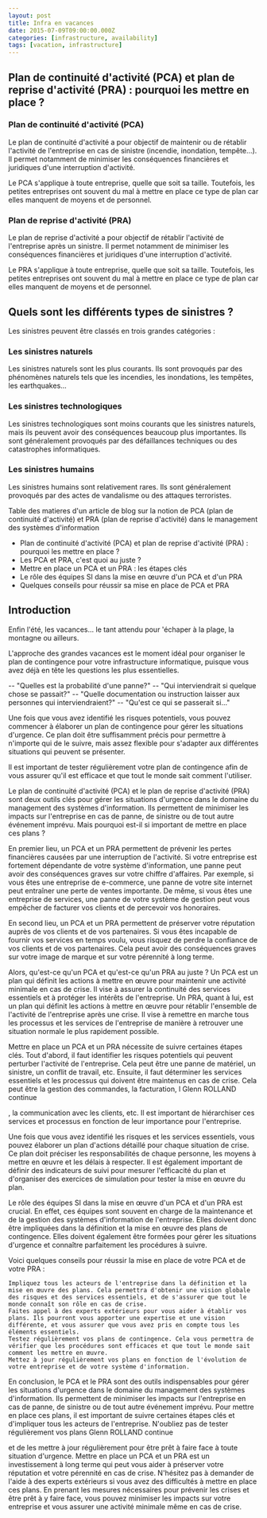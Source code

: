 ```yaml
---
layout: post
title: Infra en vacances
date: 2015-07-09T09:00:00.000Z
categories: [infrastructure, availability]
tags: [vacation, infrastructure]
---
```



## Plan de continuité d'activité (PCA) et plan de reprise d'activité (PRA) : pourquoi les mettre en place ?



### Plan de continuité d'activité (PCA)
Le plan de continuité d'activité a pour objectif de maintenir ou de rétablir l'activité de l'entreprise en cas de sinistre (incendie, inondation, tempête...). Il permet notamment de minimiser les conséquences financières et juridiques d'une interruption d'activité.

Le PCA s'applique à toute entreprise, quelle que soit sa taille. Toutefois, les petites entreprises ont souvent du mal à mettre en place ce type de plan car elles manquent de moyens et de personnel.

### Plan de reprise d'activité (PRA)
Le plan de reprise d'activité a pour objectif de rétablir l'activité de l'entreprise après un sinistre. Il permet notamment de minimiser les conséquences financières et juridiques d'une interruption d'activité.

Le PRA s'applique à toute entreprise, quelle que soit sa taille. Toutefois, les petites entreprises ont souvent du mal à mettre en place ce type de plan car elles manquent de moyens et de personnel.

## Quels sont les différents types de sinistres ? 

Les sinistres peuvent être classés en trois grandes catégories :

### Les sinistres naturels
Les sinistres naturels sont les plus courants. Ils sont provoqués par des phénomènes naturels tels que les incendies, les inondations, les tempêtes, les earthquakes...

### Les sinistres technologiques
Les sinistres technologiques sont moins courants que les sinistres naturels, mais ils peuvent avoir des conséquences beaucoup plus importantes. Ils sont généralement provoqués par des défaillances techniques ou des catastrophes informatiques.

### Les sinistres humains
Les sinistres humains sont relativement rares. Ils sont généralement provoqués par des actes de vandalisme ou des attaques terroristes.




Table des matieres d'un article de blog sur la notion de PCA (plan de continuité d'activité) et PRA (plan de reprise d'activité) dans le management des systèmes d'information

* Plan de continuité d'activité (PCA) et plan de reprise d'activité (PRA) : pourquoi les mettre en place ?
* Les PCA et PRA, c'est quoi au juste ?
* Mettre en place un PCA et un PRA : les étapes clés
* Le rôle des équipes SI dans la mise en œuvre d'un PCA et d'un PRA
* Quelques conseils pour réussir sa mise en place de PCA et PRA

## Introduction

Enfin l'été, les vacances... le  tant attendu pour 'échaper à la plage, la montagne ou ailleurs.

L'approche des grandes vacances est le moment idéal pour organiser le plan de contingence pour votre infrastructure informatique, puisque vous avez déjà en tête les questions les plus essentielles.

-- "Quelles est la probabilité d'une panne?"
-- "Qui interviendrait si quelque chose se passait?" 
-- "Quelle documentation ou instruction laisser aux personnes qui interviendraient?"
-- "Qu'est ce qui se passerait si..."

Une fois que vous avez identifié les risques potentiels, vous pouvez commencer à élaborer un plan de contingence pour gérer les situations d'urgence. Ce plan doit être suffisamment précis pour permettre à n'importe qui de le suivre, mais assez flexible pour s'adapter aux différentes situations qui peuvent se présenter.

Il est important de tester régulièrement votre plan de contingence afin de vous assurer qu'il est efficace et que tout le monde sait comment l'utiliser.

Le plan de continuité d'activité (PCA) et le plan de reprise d'activité (PRA) sont deux outils clés pour gérer les situations d'urgence dans le domaine du management des systèmes d'information. Ils permettent de minimiser les impacts sur l'entreprise en cas de panne, de sinistre ou de tout autre événement imprévu. Mais pourquoi est-il si important de mettre en place ces plans ?

En premier lieu, un PCA et un PRA permettent de prévenir les pertes financières causées par une interruption de l'activité. Si votre entreprise est fortement dépendante de votre système d'information, une panne peut avoir des conséquences graves sur votre chiffre d'affaires. Par exemple, si vous êtes une entreprise de e-commerce, une panne de votre site internet peut entraîner une perte de ventes importante. De même, si vous êtes une entreprise de services, une panne de votre système de gestion peut vous empêcher de facturer vos clients et de percevoir vos honoraires.

En second lieu, un PCA et un PRA permettent de préserver votre réputation auprès de vos clients et de vos partenaires. Si vous êtes incapable de fournir vos services en temps voulu, vous risquez de perdre la confiance de vos clients et de vos partenaires. Cela peut avoir des conséquences graves sur votre image de marque et sur votre pérennité à long terme.

Alors, qu'est-ce qu'un PCA et qu'est-ce qu'un PRA au juste ? Un PCA est un plan qui définit les actions à mettre en œuvre pour maintenir une activité minimale en cas de crise. Il vise à assurer la continuité des services essentiels et à protéger les intérêts de l'entreprise. Un PRA, quant à lui, est un plan qui définit les actions à mettre en œuvre pour rétablir l'ensemble de l'activité de l'entreprise après une crise. Il vise à remettre en marche tous les processus et les services de l'entreprise de manière à retrouver une situation normale le plus rapidement possible.

Mettre en place un PCA et un PRA nécessite de suivre certaines étapes clés. Tout d'abord, il faut identifier les risques potentiels qui peuvent perturber l'activité de l'entreprise. Cela peut être une panne de matériel, un sinistre, un conflit de travail, etc. Ensuite, il faut déterminer les services essentiels et les processus qui doivent être maintenus en cas de crise. Cela peut être la gestion des commandes, la facturation, l
Glenn ROLLAND
continue

, la communication avec les clients, etc. Il est important de hiérarchiser ces services et processus en fonction de leur importance pour l'entreprise.

Une fois que vous avez identifié les risques et les services essentiels, vous pouvez élaborer un plan d'actions détaillé pour chaque situation de crise. Ce plan doit préciser les responsabilités de chaque personne, les moyens à mettre en œuvre et les délais à respecter. Il est également important de définir des indicateurs de suivi pour mesurer l'efficacité du plan et d'organiser des exercices de simulation pour tester la mise en œuvre du plan.

Le rôle des équipes SI dans la mise en œuvre d'un PCA et d'un PRA est crucial. En effet, ces équipes sont souvent en charge de la maintenance et de la gestion des systèmes d'information de l'entreprise. Elles doivent donc être impliquées dans la définition et la mise en œuvre des plans de contingence. Elles doivent également être formées pour gérer les situations d'urgence et connaître parfaitement les procédures à suivre.

Voici quelques conseils pour réussir la mise en place de votre PCA et de votre PRA :

    Impliquez tous les acteurs de l'entreprise dans la définition et la mise en œuvre des plans. Cela permettra d'obtenir une vision globale des risques et des services essentiels, et de s'assurer que tout le monde connaît son rôle en cas de crise.
    Faites appel à des experts extérieurs pour vous aider à établir vos plans. Ils pourront vous apporter une expertise et une vision différente, et vous assurer que vous avez pris en compte tous les éléments essentiels.
    Testez régulièrement vos plans de contingence. Cela vous permettra de vérifier que les procédures sont efficaces et que tout le monde sait comment les mettre en œuvre.
    Mettez à jour régulièrement vos plans en fonction de l'évolution de votre entreprise et de votre système d'information.

En conclusion, le PCA et le PRA sont des outils indispensables pour gérer les situations d'urgence dans le domaine du management des systèmes d'information. Ils permettent de minimiser les impacts sur l'entreprise en cas de panne, de sinistre ou de tout autre événement imprévu. Pour mettre en place ces plans, il est important de suivre certaines étapes clés et d'impliquer tous les acteurs de l'entreprise. N'oubliez pas de tester régulièrement vos plans
Glenn ROLLAND
continue

et de les mettre à jour régulièrement pour être prêt à faire face à toute situation d'urgence. Mettre en place un PCA et un PRA est un investissement à long terme qui peut vous aider à préserver votre réputation et votre pérennité en cas de crise. N'hésitez pas à demander de l'aide à des experts extérieurs si vous avez des difficultés à mettre en place ces plans. En prenant les mesures nécessaires pour prévenir les crises et être prêt à y faire face, vous pouvez minimiser les impacts sur votre entreprise et vous assurer une activité minimale même en cas de crise.
